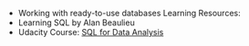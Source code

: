 - Working with ready-to-use databases 
Learning Resources: 
 - Learning SQL by Alan Beaulieu
 - Udacity Course: [SQL for Data Analysis](https://learn.udacity.com/courses/ud198)
